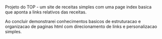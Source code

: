 Projeto do TOP - um site de receitas simples com uma page index basica que aponta a links relativos das receitas.

Ao concluir demonstrarei conhecimentos basicos de estruturacao e organizacao de paginas html com direcionamento de links e personalizacao simples.